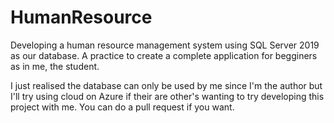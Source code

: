 # HumanResource
Developing a human resource management system using SQL Server 2019 as our database. A practice to create a complete application for begginers
as in me, the student.

I just realised the database can only be used by me since I'm the author but I'll try using cloud on Azure if their are other's wanting to try developing this project 
with me. You can do a pull request if you want.
